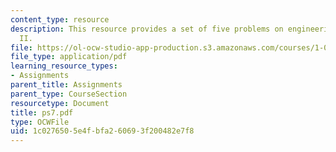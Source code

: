 ```yaml
---
content_type: resource
description: This resource provides a set of five problems on engineering mechanics
  II.
file: https://ol-ocw-studio-app-production.s3.amazonaws.com/courses/1-060-engineering-mechanics-ii-spring-2006/1c0276505e4fbfa260693f200482e7f8_ps7.pdf
file_type: application/pdf
learning_resource_types:
- Assignments
parent_title: Assignments
parent_type: CourseSection
resourcetype: Document
title: ps7.pdf
type: OCWFile
uid: 1c027650-5e4f-bfa2-6069-3f200482e7f8
---
```

